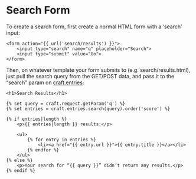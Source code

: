 # Search Form

To create a search form, first create a normal HTML form with a ‘search’ input:

```twig
<form action="{{ url('search/results') }}">
    <input type="search" name="q" placeholder="Search">
    <input type="submit" value="Go">
</form>
```

Then, on whatever template your form submits to (e.g. search/results.html), just pull the search query from the GET/POST data, and pass it to the “search” param on [craft.entries](craft.entries.md):

```twig
<h1>Search Results</h1>

{% set query = craft.request.getParam('q') %}
{% set entries = craft.entries.search(query).order('score') %}

{% if entries|length %}
    <p>{{ entries|length }} results:</p>

    <ul>
        {% for entry in entries %}
            <li><a href="{{ entry.url }}">{{ entry.title }}</a></li>
        {% endfor %}
    </ul>
{% else %}
    <p>Your search for “{{ query }}” didn’t return any results.</p>
{% endif %}
```